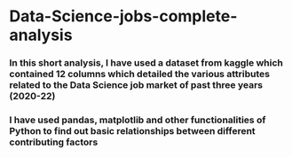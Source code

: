# Data-Science-jobs-complete-analysis

### In this short analysis, I have used a dataset from kaggle which contained 12 columns which detailed the various attributes related to the Data Science job market of past three years (2020-22)
### I have used pandas, matplotlib and other functionalities of Python to find out basic relationships between different contributing factors
